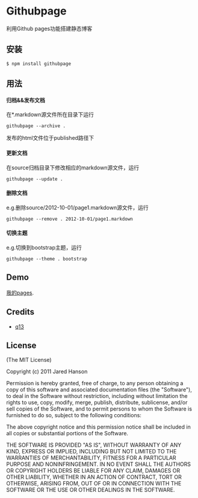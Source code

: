 # Githubpage

利用Github pages功能搭建静态博客

## 安装

    $ npm install githubpage

## 用法

#### 归档&&发布文档

在*.markdown源文件所在目录下运行

    githubpage --archive .

发布的html文件位于published路径下

#### 更新文档

在source归档目录下修改相应的markdown源文件，运行

    githubpage --update .

#### 删除文档

e.g.删除source/2012-10-01/page1.markdown源文件，运行

    githubpage --remove . 2012-10-01/page1.markdown

#### 切换主题

e.g.切换到bootstrap主题，运行

    githubpage --theme . bootstrap

## Demo

[我的pages](http://q13.github.com/).


## Credits

  - [q13](http://github.com/q13)

## License

(The MIT License)

Copyright (c) 2011 Jared Hanson

Permission is hereby granted, free of charge, to any person obtaining a copy of
this software and associated documentation files (the "Software"), to deal in
the Software without restriction, including without limitation the rights to
use, copy, modify, merge, publish, distribute, sublicense, and/or sell copies of
the Software, and to permit persons to whom the Software is furnished to do so,
subject to the following conditions:

The above copyright notice and this permission notice shall be included in all
copies or substantial portions of the Software.

THE SOFTWARE IS PROVIDED "AS IS", WITHOUT WARRANTY OF ANY KIND, EXPRESS OR
IMPLIED, INCLUDING BUT NOT LIMITED TO THE WARRANTIES OF MERCHANTABILITY, FITNESS
FOR A PARTICULAR PURPOSE AND NONINFRINGEMENT. IN NO EVENT SHALL THE AUTHORS OR
COPYRIGHT HOLDERS BE LIABLE FOR ANY CLAIM, DAMAGES OR OTHER LIABILITY, WHETHER
IN AN ACTION OF CONTRACT, TORT OR OTHERWISE, ARISING FROM, OUT OF OR IN
CONNECTION WITH THE SOFTWARE OR THE USE OR OTHER DEALINGS IN THE SOFTWARE.